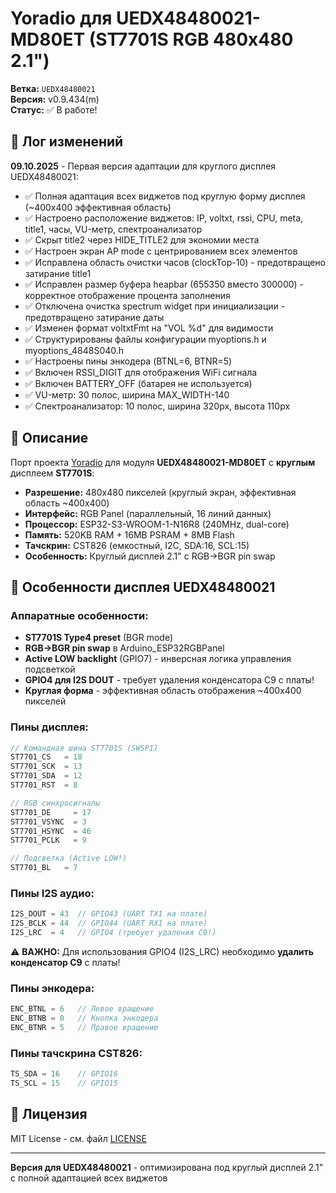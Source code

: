 # Yoradio для UEDX48480021-MD80ET (ST7701S RGB 480x480 2.1")

**Ветка:** `UEDX48480021`  
**Версия:** v0.9.434(m)  
**Статус:** ✅ В работе!

## 📝 Лог изменений

**09.10.2025** - Первая версия адаптации для круглого дисплея UEDX48480021:
- ✅ Полная адаптация всех виджетов под круглую форму дисплея (~400x400 эффективная область)
- ✅ Настроено расположение виджетов: IP, voltxt, rssi, CPU, meta, title1, часы, VU-метр, спектроанализатор
- ✅ Скрыт title2 через HIDE_TITLE2 для экономии места
- ✅ Настроен экран AP mode с центрированием всех элементов
- ✅ Исправлена область очистки часов (clockTop-10) - предотвращено затирание title1
- ✅ Исправлен размер буфера heapbar (655350 вместо 300000) - корректное отображение процента заполнения
- ✅ Отключена очистка spectrum widget при инициализации - предотвращено затирание даты
- ✅ Изменен формат voltxtFmt на "VOL %d" для видимости
- ✅ Структурированы файлы конфигурации myoptions.h и myoptions_4848S040.h
- ✅ Настроены пины энкодера (BTNL=6, BTNR=5)
- ✅ Включен RSSI_DIGIT для отображения WiFi сигнала
- ✅ Включен BATTERY_OFF (батарея не используется)
- ✅ VU-метр: 30 полос, ширина MAX_WIDTH-140
- ✅ Спектроанализатор: 10 полос, ширина 320px, высота 110px

## 📝 Описание

Порт проекта [Yoradio](https://github.com/e2002/yoradio) для модуля **UEDX48480021-MD80ET** с **круглым** дисплеем **ST7701S**:
- **Разрешение:** 480x480 пикселей (круглый экран, эффективная область ~400x400)
- **Интерфейс:** RGB Panel (параллельный, 16 линий данных)
- **Процессор:** ESP32-S3-WROOM-1-N16R8 (240MHz, dual-core)
- **Память:** 520KB RAM + 16MB PSRAM + 8MB Flash
- **Тачскрин:** CST826 (емкостный, I2C, SDA:16, SCL:15)
- **Особенность:** Круглый дисплей 2.1" с RGB→BGR pin swap

## 🎯 Особенности дисплея UEDX48480021

### Аппаратные особенности:
- **ST7701S Type4 preset** (BGR mode)
- **RGB→BGR pin swap** в Arduino_ESP32RGBPanel
- **Active LOW backlight** (GPIO7) - инверсная логика управления подсветкой
- **GPIO4 для I2S DOUT** - требует удаления конденсатора C9 с платы!
- **Круглая форма** - эффективная область отображения ~400x400 пикселей

### Пины дисплея:
```cpp
// Командная шина ST7701S (SWSPI)
ST7701_CS   = 18
ST7701_SCK  = 13
ST7701_SDA  = 12
ST7701_RST  = 8

// RGB синхросигналы
ST7701_DE     = 17
ST7701_VSYNC  = 3
ST7701_HSYNC  = 46
ST7701_PCLK   = 9

// Подсветка (Active LOW!)
ST7701_BL   = 7
```

### Пины I2S аудио:
```cpp
I2S_DOUT = 43  // GPIO43 (UART TX1 на плате)
I2S_BCLK = 44  // GPIO44 (UART RX1 на плате)
I2S_LRC  = 4   // GPIO4 (требует удаления C9!)
```

⚠️ **ВАЖНО:** Для использования GPIO4 (I2S_LRC) необходимо **удалить конденсатор C9** с платы!

### Пины энкодера:
```cpp
ENC_BTNL = 6   // Левое вращение
ENC_BTNB = 0   // Кнопка энкодера
ENC_BTNR = 5   // Правое вращение
```

### Пины тачскрина CST826:
```cpp
TS_SDA = 16    // GPIO16
TS_SCL = 15    // GPIO15
```


## 📝 Лицензия

MIT License - см. файл [LICENSE](LICENSE)

---

**Версия для UEDX48480021** - оптимизирована под круглый дисплей 2.1" с полной адаптацией всех виджетов

